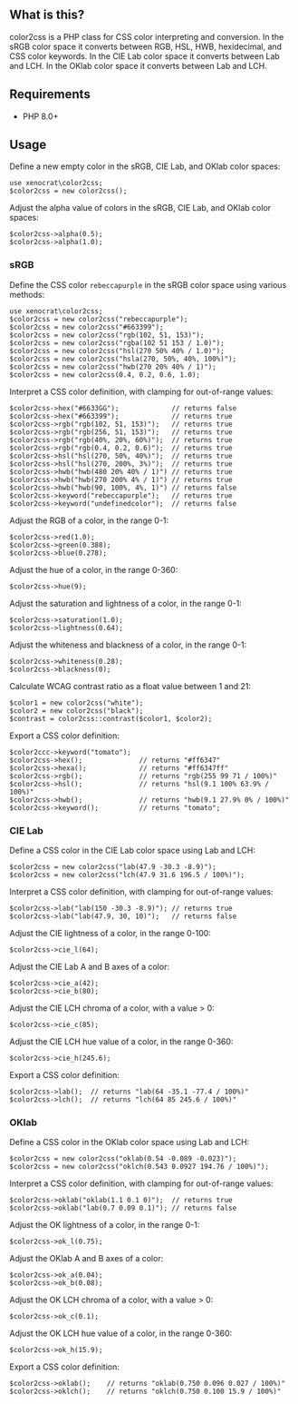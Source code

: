 ## What is this?

color2css is a PHP class for CSS color interpreting and conversion. In the sRGB color space it converts between RGB, HSL, HWB, hexidecimal, and CSS color keywords. In the CIE Lab color space it converts between Lab and LCH. In the OKlab color space it converts between Lab and LCH.

## Requirements

* PHP 8.0+

## Usage

Define a new empty color in the sRGB, CIE Lab, and OKlab color spaces:

    use xenocrat\color2css;
    $color2css = new color2css();

Adjust the alpha value of colors in the sRGB, CIE Lab, and OKlab color spaces:

    $color2css->alpha(0.5);
    $color2css->alpha(1.0);

### sRGB

Define the CSS color `rebeccapurple` in the sRGB color space using various methods:

    use xenocrat\color2css;
    $color2css = new color2css("rebeccapurple");
    $color2css = new color2css("#663399");
    $color2css = new color2css("rgb(102, 51, 153)");
    $color2css = new color2css("rgba(102 51 153 / 1.0)");
    $color2css = new color2css("hsl(270 50% 40% / 1.0)");
    $color2css = new color2css("hsla(270, 50%, 40%, 100%)");
    $color2css = new color2css("hwb(270 20% 40% / 1)");
    $color2css = new color2css(0.4, 0.2, 0.6, 1.0);

Interpret a CSS color definition, with clamping for out-of-range values:

    $color2css->hex("#6633GG");             // returns false
    $color2css->hex("#663399");             // returns true
    $color2css->rgb("rgb(102, 51, 153)");   // returns true
    $color2css->rgb("rgb(256, 51, 153)");   // returns true
    $color2css->rgb("rgb(40%, 20%, 60%)");  // returns true
    $color2css->rgb("rgb(0.4, 0.2, 0.6)");  // returns true
    $color2css->hsl("hsl(270, 50%, 40%)");  // returns true
    $color2css->hsl("hsl(270, 200%, 3%)");  // returns true
    $color2css->hwb("hwb(480 20% 40% / 1)") // returns true
    $color2css->hwb("hwb(270 200% 4% / 1)") // returns true
    $color2css->hwb("hwb(90, 100%, 4%, 1)") // returns false
    $color2css->keyword("rebeccapurple");   // returns true
    $color2css->keyword("undefinedcolor");  // returns false

Adjust the RGB of a color, in the range 0-1:

    $color2css->red(1.0);
    $color2css->green(0.388);
    $color2css->blue(0.278);

Adjust the hue of a color, in the range 0-360:

    $color2css->hue(9);

Adjust the saturation and lightness of a color, in the range 0-1:

    $color2css->saturation(1.0);
    $color2css->lightness(0.64);

Adjust the whiteness and blackness of a color, in the range 0-1:

    $color2css->whiteness(0.28);
    $color2css->blackness(0);

Calculate WCAG contrast ratio as a float value between 1 and 21:

    $color1 = new color2css("white");
    $color2 = new color2css("black");
    $contrast = color2css::contrast($color1, $color2);

Export a CSS color definition:

    $color2ccc->keyword("tomato");
    $color2css->hex();              // returns "#ff6347"
    $color2css->hexa();             // returns "#ff6347ff"
    $color2css->rgb();              // returns "rgb(255 99 71 / 100%)"
    $color2css->hsl();              // returns "hsl(9.1 100% 63.9% / 100%)"
    $color2css->hwb();              // returns "hwb(9.1 27.9% 0% / 100%)"
    $color2css->keyword();          // returns "tomato";

### CIE Lab

Define a CSS color in the CIE Lab color space using Lab and LCH:

    $color2css = new color2css("lab(47.9 -30.3 -8.9)");
    $color2css = new color2css("lch(47.9 31.6 196.5 / 100%)");

Interpret a CSS color definition, with clamping for out-of-range values:

    $color2css->lab("lab(150 -30.3 -8.9)"); // returns true
    $color2css->lab("lab(47.9, 30, 10)");   // returns false

Adjust the CIE lightness of a color, in the range 0-100:

    $color2css->cie_l(64);

Adjust the CIE Lab A and B axes of a color:

    $color2css->cie_a(42);
    $color2css->cie_b(80);

Adjust the CIE LCH chroma of a color, with a value > 0:

    $color2css->cie_c(85);

Adjust the CIE LCH hue value of a color, in the range 0-360:

    $color2css->cie_h(245.6);

Export a CSS color definition:

    $color2css->lab();  // returns "lab(64 -35.1 -77.4 / 100%)"
    $color2css->lch();  // returns "lch(64 85 245.6 / 100%)"

### OKlab

Define a CSS color in the OKlab color space using Lab and LCH:

    $color2css = new color2css("oklab(0.54 -0.089 -0.023)");
    $color2css = new color2css("oklch(0.543 0.0927 194.76 / 100%)");

Interpret a CSS color definition, with clamping for out-of-range values:

    $color2css->oklab("oklab(1.1 0.1 0)");  // returns true
    $color2css->oklab("lab(0.7 0.09 0.1)"); // returns false

Adjust the OK lightness of a color, in the range 0-1:

    $color2css->ok_l(0.75);

Adjust the OKlab A and B axes of a color:

    $color2css->ok_a(0.04);
    $color2css->ok_b(0.08);

Adjust the OK LCH chroma of a color, with a value > 0:

    $color2css->ok_c(0.1);

Adjust the OK LCH hue value of a color, in the range 0-360:

    $color2css->ok_h(15.9);

Export a CSS color definition:

    $color2css->oklab();    // returns "oklab(0.750 0.096 0.027 / 100%)"
    $color2css->oklch();    // returns "oklch(0.750 0.100 15.9 / 100%)"
